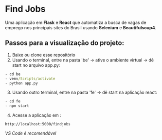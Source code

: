 # Find Jobs

Uma aplicação em **Flask** e **React** que automatiza a busca de vagas de emprego nos principais sites do Brasil usando **Selenium** e **Beautifulsoup4**.

## Passos para a visualização do projeto:

1. Baixe ou clone esse repositório
2. Usando o terminal, entre na pasta 'be' -> ative o ambiente virtual -> dê start no arquivo app.py:

```cmd
- cd be
- venv/Scripts/activate
- python app.py
```

3. Usando outro terminal, entre na pasta 'fe' -> dê start na aplicação react:

```cmd
- cd fe
- npm start
```

4. Acesse a aplicação em :

```url
http://localhost:5000/findjobs
```

*VS Code é recomendável*
